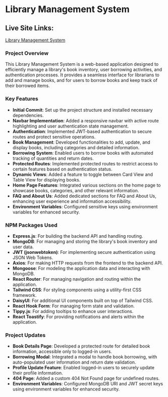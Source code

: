 # Library Management System

## Live Site Links:
[Library Management System]()

### Project Overview

This Library Management System is a web-based application designed to efficiently manage a library's book inventory, user borrowing activities, and authentication processes. It provides a seamless interface for librarians to add and manage books, and for users to borrow books and keep track of their borrowed items.

### Key Features

- **Initial Commit**: Set up the project structure and installed necessary dependencies.
- **Navbar Implementation**: Added a responsive navbar with active route highlighting and user authentication state management.
- **Authentication**: Implemented JWT-based authentication to secure routes and protect sensitive operations.
- **Book Management**: Developed functionalities to add, update, and display books, including categories and detailed information.
- **Borrowing System**: Enabled users to borrow books with automated tracking of quantities and return dates.
- **Protected Routes**: Implemented protected routes to restrict access to certain features based on authentication status.
- **Dynamic Views**: Added a feature to toggle between Card View and Table View for displaying books.
- **Home Page Features**: Integrated various sections on the home page to showcase books, categories, and other relevant information.
- **FAQ and About Us**: Added dedicated sections for FAQ and About Us, enhancing user experience and information accessibility.
- **Environment Variables**: Configured sensitive keys using environment variables for enhanced security.

### NPM Packages Used

- **Express.js**: For building the backend API and handling routing.
- **MongoDB**: For managing and storing the library's book inventory and user data.
- **JWT (jsonwebtoken)**: For implementing secure authentication using JSON Web Tokens.
- **Axios**: For making HTTP requests from the frontend to the backend API.
- **Mongoose**: For modeling the application data and interacting with MongoDB.
- **React Router**: For managing navigation and routing within the application.
- **Tailwind CSS**: For styling components using a utility-first CSS framework.
- **DaisyUI**: For additional UI components built on top of Tailwind CSS.
- **React Hook Form**: For managing form state and validation.
- **Tippy.js**: For adding tooltips to enhance user interactions.
- **React Toastify**: For providing notifications and alerts within the application.

### Project Updates

- **Book Details Page**: Developed a protected route for detailed book information, accessible only to logged-in users.
- **Borrowing Modal**: Integrated a modal to handle book borrowing, with auto-populated user information and return date validation.
- **Profile Update Feature**: Enabled logged-in users to securely update their profile information.
- **404 Page**: Added a custom 404 Not Found page for undefined routes.
- **Environment Variables**: Configured MongoDB URI and JWT secret keys using environment variables for enhanced security.


